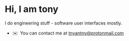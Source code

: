 Hi, I am tony
============================

I do engineering stuff - software user interfaces mostly.

*   ✉️  You can contact me at [tnyantny@protonmail.com](mailto:tnyantny@protonmail.com)









